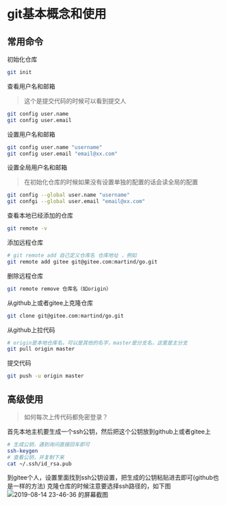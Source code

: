 # git基本概念和使用

## 常用命令

初始化仓库
```bash
git init
```
查看用户名和邮箱
> 这个是提交代码的时候可以看到提交人
```bash
git config user.name
git config user.email
```
设置用户名和邮箱
```bash
git config user.name "username"
git config user.email "email@xx.com"
```
设置全局用户名和邮箱
> 在初始化仓库的时候如果没有设置单独的配置的话会读全局的配置

```bash
git config --global user.name "username"
git confgi --global user.email "email@xx.com"
```
查看本地已经添加的仓库
```bash
git remote -v
```
添加远程仓库
```bash
# git remote add 自己定义仓库名 仓库地址 ，例如
git remote add gitee git@gitee.com:martind/go.git
```
删除远程仓库
```bash
git remote remove 仓库名（如origin）
```

从github上或者gitee上克隆仓库
```bash
git clone git@gitee.com:martind/go.git
```

从github上拉代码
```bash
# origin是本地仓库名，可以是其他的名字，master是分支名，这里是主分支
git pull origin master
```

提交代码
```bash
git push -u origin master
```

## 高级使用

> 如何每次上传代码都免密登录？

首先本地主机要生成一个ssh公钥，然后把这个公钥放到github上或者gitee上
```bash
# 生成公钥，遇到询问直接回车即可
ssh-keygen
# 查看公钥，并复制下来
cat ~/.ssh/id_rsa.pub
```
到gitee个人，设置里面找到ssh公钥设置，把生成的公钥粘贴进去即可(github也是一样的方法)
克隆仓库的时候注意要选择ssh路径的，如下图
![2019-08-14 23-46-36 的屏幕截图](http://qn.martind.cn/2019-08-14%2023-46-36%20的屏幕截图.png)
